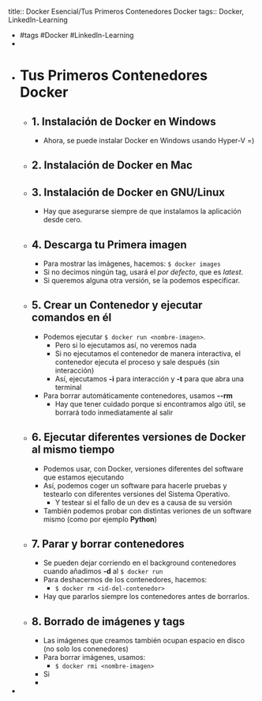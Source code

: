 title:: Docker Esencial/Tus Primeros Contenedores Docker
tags:: Docker, LinkedIn-Learning

- #tags #Docker #LinkedIn-Learning
-
- # Tus Primeros Contenedores Docker
	- ## 1. Instalación de Docker en Windows
		- Ahora, se puede instalar Docker en Windows usando Hyper-V =)
	- ## 2. Instalación de Docker en Mac
	- ## 3. Instalación de Docker en GNU/Linux
		- Hay que asegurarse siempre de que instalamos la aplicación desde cero.
	- ## 4. Descarga tu Primera imagen
		- Para mostrar las imágenes, hacemos: `$ docker images`
		- Si no decimos ningún tag, usará el *por defecto*, que es *latest*.
		- Si queremos alguna otra versión, se la podemos especificar.
	- ## 5. Crear un Contenedor y ejecutar comandos en él
		- Podemos ejecutar `$ docker run <nombre-imagen>`.
			- Pero si lo ejecutamos así, no veremos nada
			- Si no ejecutamos el contenedor de manera interactiva, el contenedor ejecuta el proceso y sale después (sin interacción)
			- Así, ejecutamos **-i** para interacción y **-t** para que abra una terminal
		- Para borrar automáticamente contenedores, usamos **--rm**
			- Hay que tener cuidado porque si encontramos algo útil, se borrará todo inmediatamente al salir
	- ## 6. Ejecutar diferentes versiones de Docker al mismo tiempo
		- Podemos usar, con Docker, versiones diferentes del software que estamos ejecutando
		- Así, podemos coger un software para hacerle pruebas y testearlo con diferentes versiones del Sistema Operativo.
			- Y testear si el fallo de un dev es a causa de su versión
		- También podemos probar con distintas veriones de un software mismo (como por ejemplo **Python**)
	- ## 7. Parar y borrar contenedores
		- Se pueden dejar corriendo en el background contenedores cuando añadimos **-d** al `$ docker run`
		- Para deshacernos de los contenedores, hacemos:
			- `$ docker rm <id-del-contenedor>`
		- Hay que pararlos siempre los contenedores antes de borrarlos.
	- ## 8. Borrado de imágenes y tags
		- Las imágenes que creamos también ocupan espacio en disco (no solo los conenedores)
		- Para borrar imágenes, usamos:
			- `$ docker rmi <nombre-imagen>`
		- Si
		-
-